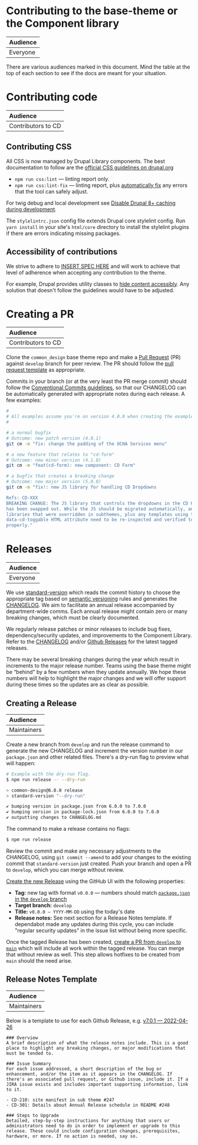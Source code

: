 # Contributing to the base-theme or the Component library

| Audience |
| :------- |
| Everyone |

There are various audiences marked in this document. Mind the table at the top of each section to see if the docs are meant for your situation.

# Contributing code

| Audience           |
| :----------------- |
| Contributors to CD |

## Contributing CSS

All CSS is now managed by Drupal Library components. The best documentation to follow are the [official CSS guidelines on drupal.org][drupal-css]

- `npm run css:lint` — linting report only.
- `npm run css:lint-fix` — linting report, plus [automatically fix][lint-fix] any errors that the tool can safely adjust.

For twig debug and local development see [Disable Drupal 8+ caching during development][drupal-caching].

The `stylelintrc.json` config file extends Drupal core stylelint config. Run `yarn install` in your site's `html/core` directory to install the stylelint plugins if there are errors indicating missing packages.

  [lint-fix]: https://stylelint.io/user-guide/usage/options#fix
  [drupal-css]: https://www.drupal.org/docs/develop/standards/css
  [drupal-caching]: https://www.drupal.org/node/2598914


## Accessibility of contributions

We strive to adhere to [INSERT SPEC HERE][a11y-standards] and will work to achieve that level of adherence when accepting any contribution to the theme.

For example, Drupal provides utility classes to [hide content accessibly][a11y-help]. Any solution that doesn't follow the guidelines would have to be adjusted.

  [a11y-standards]: https://example.com/#TBD
  [a11y-help]: https://www.drupal.org/docs/accessibility/hide-content-properly


# Creating a PR

| Audience           |
| :----------------- |
| Contributors to CD |

Clone the `common_design` base theme repo and make a [Pull Request][pr] (PR)
against `develop` branch for peer review. The PR should follow the [pull request template][pr-template] as appropriate.

Commits in your branch (or at the very least the PR merge commit) should follow the [Conventional Commits guidelines][cc-guidelines], so that our CHANGELOG can be automatically generated with appropriate notes during each release. A few examples:

  [pr]: https://github.com/UN-OCHA/common_design/pulls
  [pr-template]: https://github.com/UN-OCHA/common_design/blob/develop/pull_request_template.md
  [cc-guidelines]: https://www.conventionalcommits.org/en/v1.0.0

```sh
#
# All examples assume you're on version 4.0.0 when creating the example commit.
#

# a normal bugfix
# Outcome: new patch version (4.0.1)
git cm -m "fix: change the padding of the OCHA Services menu"

# a new feature that relates to "cd-form"
# Outcome: new minor version (4.1.0)
git cm -m "feat(cd-form): new component: CD Form"

# a bugfix that creates a breaking change
# Outcome: new major version (5.0.0)
git cm -m "fix!: new JS library for handling CD Dropdowns

Refs: CD-XXX
BREAKING CHANGE: The JS library that controls the dropdowns in the CD Header
has been swapped out. While the JS should be migrated automatically, any
libraries that were overridden in subthemes, plus any templates using the old
data-cd-toggable HTML attribute need to be re-inspected and verified to work
properly."

```

# Releases

| Audience |
| :------- |
| Everyone |

We use [standard-version][standard-version] which reads the commit history to choose the appropriate tag based on [semantic versioning][semver] rules and generates the [CHANGELOG][changelog]. We aim to facilitate an annual release accompanied by department-wide comms. Each annual release might contain zero or many breaking changes, which must be clearly documented.

We regularly release patches or minor releases to include bug fixes, dependency/security updates, and improvements to the Component Library. Refer to the [CHANGELOG][changelog] and/or [Github Releases][releases] for the latest tagged releases.

There may be several breaking changes during the year which result in increments to the major release number. Teams using the base theme might be “behind” by a few numbers when they update annually. We hope these numbers will help to highlight the major changes and we will offer support during these times so the updates are as clear as possible.

  [semver]: https://semver.org/
  [changelog]: https://github.com/UN-OCHA/common_design/blob/main/CHANGELOG.md
  [releases]: https://github.com/UN-OCHA/common_design/releases
  [standard-version]: https://github.com/conventional-changelog/standard-version


## Creating a Release

| Audience    |
| :---------- |
| Maintainers |

Create a new branch from `develop` and run the release command to generate the new CHANGELOG and increment the version number in our `package.json` and other related files. There's a dry-run flag to preview what will happen:

```sh
# Example with the dry-run flag.
$ npm run release -- --dry-run

> common-design@6.0.0 release
> standard-version "--dry-run"

✔ bumping version in package.json from 6.0.0 to 7.0.0
✔ bumping version in package-lock.json from 6.0.0 to 7.0.0
✔ outputting changes to CHANGELOG.md
```

The command to make a release contains no flags:

```sh
$ npm run release
```

Review the commit and make any necessary adjustments to the CHANGELOG, using `git commit --amend` to add your changes to the existing commit that `standard-version` just created. Push your branch and open a PR to `develop`, which you can merge without review.

[Create the new Release][new-release] using the GitHub UI with the following properties:

- **Tag:** new tag with format `v0.0.0` — numbers should match [`package.json` in the `develop` branch][develop-package]
- **Target branch:** `develop`
- **Title:** `v0.0.0 — YYYY-MM-DD` using the today's date
- **Release notes:** See next section for a Release Notes template. If dependabot made any updates during this cycle, you can include "regular security updates" in the issue list without being more specific.

Once the tagged Release has been created, [create a PR from `develop` to `main`][pr-dev-main] which will include all work within the tagged release. You can merge that without review as well. This step allows hotfixes to be created from `main` should the need arise.

  [pr-dev-main]: https://github.com/UN-OCHA/common_design/compare/main...develop
  [new-release]: https://github.com/UN-OCHA/common_design/releases/new?target=develop
  [develop-package]: https://github.com/UN-OCHA/common_design/blob/develop/package.json#L3


## Release Notes Template

| Audience    |
| :---------- |
| Maintainers |

Below is a template to use for each Github Release, e.g. [v7.0.1 — 2022-04-26](https://github.com/UN-OCHA/common_design/releases/tag/v7.0.1)

```
### Overview
A brief description of what the release notes include. This is a good place to highlight any breaking changes, or major modifications that must be tended to.

### Issue Summary
For each issue addressed, a short description of the bug or enhancement, and/or the item as it appears in the CHANGELOG. If there's an associated pull request, or Github issue, include it. If a JIRA issue exists and includes important supporting information, link to it.

- CD-210: site manifest in sub theme #247
- CD-301: Details about Annual Release schedule in README #248

### Steps to Upgrade
Detailed, step-by-step instructions for anything that users or administrators need to do in order to implement or upgrade to this release. These could include configuration changes, prerequisites, hardware, or more. If no action is needed, say so.
```
